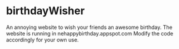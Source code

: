 birthdayWisher
==============

An annoying website to wish your friends an awesome birthday.
The website is running in nehappybirthday.appspot.com
Modify the code accordingly for your own use.


